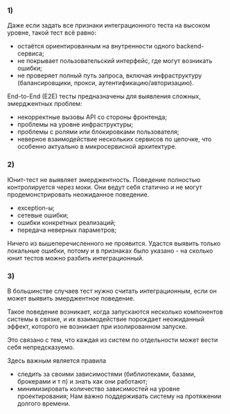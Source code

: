 ### 1)

Даже если задать все признаки интеграционного теста на высоком уровне, такой тест всё равно:

- остаётся ориентированным на внутренности одного backend-сервиса;
- не покрывает пользовательский интерфейс, где могут возникать ошибки;
- не проверяет полный путь запроса, включая инфраструктуру (балансировщики, прокси, аутентификацию/авторизацию).

End-to-End (E2E) тесты предназначены для выявления сложных, эмерджентных проблем:

- некорректные вызовы API со стороны фронтенда;
- проблемы на уровне инфраструктуры;
- проблемы с ролями или блокировками пользователя;
- неверное взаимодействие нескольких сервисов по цепочке, что особенно актуально в микросервисной архитектуре.

### 2)

Юнит-тест не выявляет эмерджентность.
Поведение полностью контролируется через моки.
Они ведут себя статично и не могут продемонстрировать неожиданное поведение.

- exception-ы;
- сетевые ошибки;
- ошибки конкретных реализаций;
- передача неверных параметров;

Ничего из вышеперечисленного не проявится.
Удастся выявить только локальные ошибки, потому и в признаках было указано - на сколько юнит тестов можно разбить интеграционный.

### 3)

В большинстве случаев тест нужно считать интеграционным, если он может выявить эмерджентное поведение.

Такое поведение возникает, когда запускаются несколько компонентов системы в связке, и их взаимодействие порождает неожиданный эффект, которого не возникает при изолированном запуске.

Это связано с тем, что каждая из систем по отдельности может вести себя непредсказуемо.

Здесь важным является правила
- следить за своими зависимостями (библиотеками, базами, брокерами и т п) и знать как они работают;
- минимизировать количество зависимостей на уровне проектирования;
Нам важно поддерживать систему на протяжении долгого времени.
